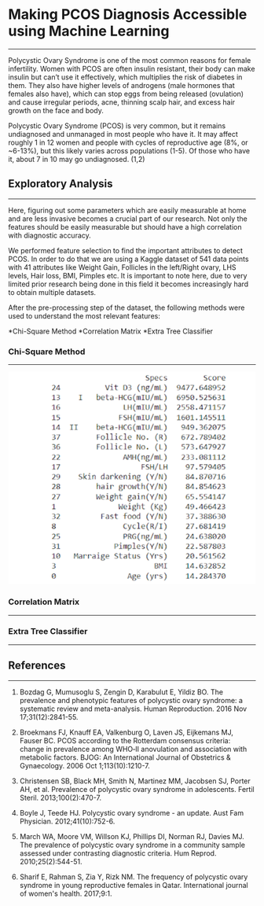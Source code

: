 # Making PCOS Diagnosis Accessible using Machine Learning
--------------------------------------------

Polycystic Ovary Syndrome is one of the most common reasons for female infertility. Women with PCOS are often insulin resistant, their body can make insulin but can’t use it effectively, which multiplies the risk of diabetes in them. They also have higher levels of androgens (male hormones that females also have), which can stop eggs from being released (ovulation) and cause irregular periods, acne, thinning scalp hair, and excess hair growth on the face and body.  
  
Polycystic Ovary Syndrome (PCOS) is very common, but it remains undiagnosed and unmanaged in most people who have it. It may affect roughly 1 in 12 women and people with cycles of reproductive age (8%, or ~6-13%), but this likely varies across populations (1-5). Of those who have it, about 7 in 10 may go undiagnosed. (1,2)
  
## Exploratory Analysis 
----------------------------------------------
  
Here, figuring out some parameters which are easily measurable at home and are less invasive becomes a crucial part of our research. Not only the features should be easily measurable but should have a high correlation with diagnostic accuracy.
  
We performed feature selection to find the important attributes to detect PCOS. In order to do that we are using a Kaggle dataset of 541 data points with 41 attributes like Weight Gain, Follicles in the left/Right ovary, LHS levels, Hair loss, BMI, Pimples etc. It is important to note here, due to very limited prior research being done in this field it becomes increasingly hard to obtain multiple datasets.  
  
After the pre-processing step of the dataset, the following methods were used to understand the most relevant features:

*Chi-Square Method
*Correlation Matrix
*Extra Tree Classifier

### Chi-Square Method
-------------------------

![alt text](https://github.com/akankshatanwar1701/Making-PCOS-Diagnosis-Accessible-using-Machine-Learning/blob/main/src/Screenshot%20(460).png "Top 10 Features using Chi-Square Method")


### Correlation Matrix
-------------------------

### Extra Tree Classifier
-------------------------
  

## References  
----------------------------
  
1. Bozdag G, Mumusoglu S, Zengin D, Karabulut E, Yildiz BO. The prevalence and phenotypic features of polycystic ovary syndrome: a systematic review and meta-analysis. Human Reproduction. 2016 Nov 17;31(12):2841-55.

2. Broekmans FJ, Knauff EA, Valkenburg O, Laven JS, Eijkemans MJ, Fauser BC. PCOS according to the Rotterdam consensus criteria: change in prevalence among WHO‐II anovulation and association with metabolic factors. BJOG: An International Journal of Obstetrics & Gynaecology. 2006 Oct 1;113(10):1210-7.

3. Christensen SB, Black MH, Smith N, Martinez MM, Jacobsen SJ, Porter AH, et al. Prevalence of polycystic ovary syndrome in adolescents. Fertil Steril. 2013;100(2):470-7.

4. Boyle J, Teede HJ. Polycystic ovary syndrome - an update. Aust Fam Physician. 2012;41(10):752-6.

5. March WA, Moore VM, Willson KJ, Phillips DI, Norman RJ, Davies MJ. The prevalence of polycystic ovary syndrome in a community sample assessed under contrasting diagnostic criteria. Hum Reprod. 2010;25(2):544-51.

6. Sharif E, Rahman S, Zia Y, Rizk NM. The frequency of polycystic ovary syndrome in young reproductive females in Qatar. International journal of women's health. 2017;9:1.

